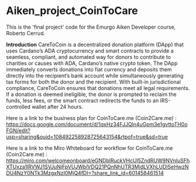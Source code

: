 # Aiken_project_CoinToCare
This is the 'final project' code for the Emurgo Aiken Developer course, Roberto Cerrud. 

**Introduction**
CareToCoin is a decentralized donation platform (DApp) that uses Cardano’s ADA cryptocurrency and smart contracts to provide a seamless, compliant, and automated way for donors to contribute to charities or causes with ADA, Cardano’s native crypto token. The DApp immediately converts donations into fiat currency and deposits them directly into the recipient’s bank account while simultaneously generating tax forms for both the donor and the recipient. With built-in jurisdictional compliance, CareToCoin ensures that donations meet all legal requirements. If a donation is deemed ineligible, the donor is prompted to reclaim the funds, less fees, or the smart contract redirects the funds to an IRS-controlled wallet after 24 hours.


Here is a link to the business plan for CoinToCare.me (Coin2Care.me) :
https://docs.google.com/document/d/1qxHz34FJJQln4uGpm3e1gvttoTH0oFGN/edit?usp=sharing&ouid=108492258928725643154&rtpof=true&sd=true

Here is a link to the Miro Whiteboard for workflow for CoinToCare.me (Coin2Care.me) :
https://miro.com/welcomeonboard/eGNDblRuckVHcUl5ZndRUW9NVnluSFhXTUxza1lRVWJ1SVJuNjFpVUJWblVDQ21PQnNhUTR3MjdLVXhLUDlSeHwzNDU4NzY0NTk3MzgxNzI0MjQ4fDI=?share_link_id=601458461514
